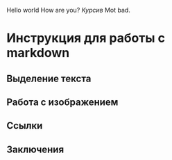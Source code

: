 Hello world
How are you?
*Курсив*
Mot bad.

# Инструкция для работы с markdown 

## Выделение текста

## Работа с изображением

## Ссылки

## Заключения

